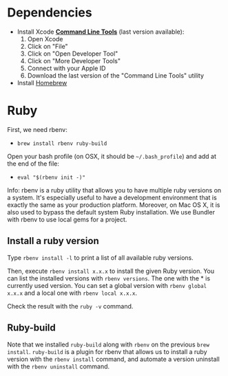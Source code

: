 # Dependencies

* Install Xcode [**Command Line Tools**](https://developer.apple.com/downloads/index.action?name=for%20Xcode%20-) (last version available):
  1. Open Xcode
  2. Click on "File"
  3. Click on "Open Developer Tool"
  4. Click on "More Developer Tools"
  5. Connect with your Apple ID
  6. Download the last version of the "Command Line Tools" utility
* Install [Homebrew](http://brew.sh)

# Ruby

First, we need rbenv:

* `brew install rbenv ruby-build`

Open your bash profile (on OSX, it should be `~/.bash_profile`) and add at the end of the file:

* `eval "$(rbenv init -)"`

Info: rbenv is a ruby utility that allows you to have multiple ruby versions on a system. It's especially useful to have a development environment that is exactly the same as your production platform. Moreover, on Mac OS X, it is also used to bypass the default system Ruby installation. We use Bundler with rbenv to use local gems for a project.

## Install a ruby version

Type `rbenv install -l` to print a list of all available ruby versions.

Then, execute `rbenv install x.x.x` to install the given Ruby version. You can list the installed versions with `rbenv versions`. The one with the * is currently used version. You can set a global version with `rbenv global x.x.x` and a local one with `rbenv local x.x.x`.

Check the result with the `ruby -v` command.

## Ruby-build

Note that we installed `ruby-build` along with `rbenv` on the previous `brew install`. `ruby-build` is a plugin for rbenv that allows us to install a ruby version with the `rbenv install` command, and automate a version uninstall with the `rbenv uninstall` command.

